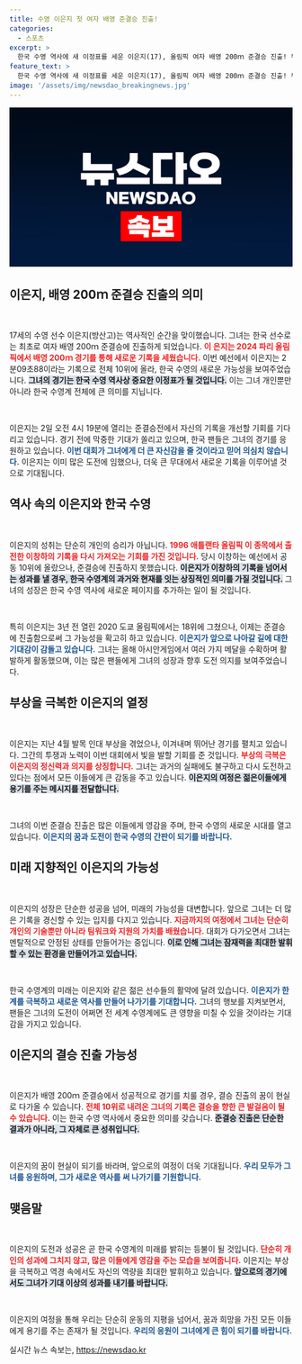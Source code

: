 ```yaml
---
title: 수영 이은지 첫 여자 배영 준결승 진출!
categories:
  - 스포츠
excerpt: >
  한국 수영 역사에 새 이정표를 세운 이은지(17), 올림픽 여자 배영 200ｍ 준결승 진출! 부상을 이겨내고 준결승 자리 확정, 결승 도전은 이제 시작이다. 클릭해서 그녀의 도전에 응원해보세요!
feature_text: >
  한국 수영 역사에 새 이정표를 세운 이은지(17), 올림픽 여자 배영 200ｍ 준결승 진출! 부상을 이겨내고 준결승 자리 확정, 결승 도전은 이제 시작이다. 클릭해서 그녀의 도전에 응원해보세요!
image: '/assets/img/newsdao_breakingnews.jpg'
---
```


<p><img src="/assets/img/newsdao_breakingnews.jpg" alt="firstkoreanews 속보" /></p>

<h2 data-ke-size="size26">이은지, 배영 200ｍ 준결승 진출의 의미</h2>

<p data-ke-size="size16">&nbsp;</p>

<p>17세의 수영 선수 이은지(방산고)는 역사적인 순간을 맞이했습니다. 그녀는 한국 선수로는 최초로 여자 배영 200ｍ 준결승에 진출하게 되었습니다. <b><span style="color: #ee2323;">이 은지는 2024 파리 올림픽에서 배영 200ｍ 경기를 통해 새로운 기록을 세웠습니다.</span></b> 이번 예선에서 이은지는 2분09초88이라는 기록으로 전체 10위에 올라, 한국 수영의 새로운 가능성을 보여주었습니다. <b><span style="background-color: #21538527;">그녀의 경기는 한국 수영 역사상 중요한 이정표가 될 것입니다.</span></b> 이는 그녀 개인뿐만 아니라 한국 수영계 전체에 큰 의미를 지닙니다. </p>

<p data-ke-size="size16">&nbsp;</p>

<p>이은지는 2일 오전 4시 19분에 열리는 준결승전에서 자신의 기록을 개선할 기회를 기다리고 있습니다. 경기 전에 막중한 기대가 쏠리고 있으며, 한국 팬들은 그녀의 경기를 응원하고 있습니다. <b><span style="color: #1a5490;">이번 대회가 그녀에게 더 큰 자신감을 줄 것이라고 믿어 의심치 않습니다.</span></b> 이은지는 이미 많은 도전에 임했으나, 더욱 큰 무대에서 새로운 기록을 이루어낼 것으로 기대됩니다.</p>

<h2 data-ke-size="size26">역사 속의 이은지와 한국 수영</h2>

<p data-ke-size="size16">&nbsp;</p>

<p>이은지의 성취는 단순히 개인의 승리가 아닙니다. <b><span style="color: #ee2323;">1996 애틀랜타 올림픽 이 종목에서 출전한 이창하의 기록을 다시 가져오는 기회를 가진 것입니다.</span></b> 당시 이창하는 예선에서 공동 10위에 올랐으나, 준결승에 진출하지 못했습니다. <b><span style="background-color: #21538527;">이은지가 이창하의 기록을 넘어서는 성과를 낼 경우, 한국 수영계의 과거와 현재를 잇는 상징적인 의미를 가질 것입니다.</span></b> 그녀의 성장은 한국 수영 역사에 새로운 페이지를 추가하는 일이 될 것입니다.</p>

<p data-ke-size="size16">&nbsp;</p>

<p>특히 이은지는 3년 전 열린 2020 도쿄 올림픽에서는 18위에 그쳤으나, 이제는 준결승에 진출함으로써 그 가능성을 확고히 하고 있습니다. <b><span style="color: #1a5490;">이은지가 앞으로 나아갈 길에 대한 기대감이 감돌고 있습니다.</span></b> 그녀는 올해 아시안게임에서 여러 가지 메달을 수확하며 활발하게 활동했으며, 이는 많은 팬들에게 그녀의 성장과 향후 도전 의지를 보여주었습니다.</p>

<h2 data-ke-size="size26">부상을 극복한 이은지의 열정</h2>

<p data-ke-size="size16">&nbsp;</p>

<p>이은지는 지난 4월 발목 인대 부상을 겪었으나, 이겨내며 뛰어난 경기를 펼치고 있습니다. 그간의 투쟁과 노력이 이번 대회에서 빛을 발할 기회를 준 것입니다. <b><span style="color: #ee2323;">부상의 극복은 이은지의 정신력과 의지를 상징합니다.</span></b> 그녀는 과거의 실패에도 불구하고 다시 도전하고 있다는 점에서 모든 이들에게 큰 감동을 주고 있습니다. <b><span style="background-color: #21538527;">이은지의 여정은 젊은이들에게 용기를 주는 메시지를 전달합니다.</span></b> </p>

<p data-ke-size="size16">&nbsp;</p>

<p>그녀의 이번 준결승 진출은 많은 이들에게 영감을 주며, 한국 수영의 새로운 시대를 열고 있습니다. <b><span style="color: #1a5490;">이은지의 꿈과 도전이 한국 수영의 간판이 되기를 바랍니다.</span></b></p>

<h2 data-ke-size="size26">미래 지향적인 이은지의 가능성</h2>

<p data-ke-size="size16">&nbsp;</p>

<p>이은지의 성장은 단순한 성공을 넘어, 미래의 가능성을 대변합니다. 앞으로 그녀는 더 많은 기록을 경신할 수 있는 입지를 다지고 있습니다. <b><span style="color: #ee2323;">지금까지의 여정에서 그녀는 단순히 개인의 기술뿐만 아니라 팀워크와 지원의 가치를 배웠습니다.</span></b> 대회가 다가오면서 그녀는 멘탈적으로 안정된 상태를 만들어가는 중입니다. <b><span style="background-color: #21538527;">이로 인해 그녀는 잠재력을 최대한 발휘할 수 있는 환경을 만들어가고 있습니다.</span></b> </p>

<p data-ke-size="size16">&nbsp;</p>

<p>한국 수영계의 미래는 이은지와 같은 젊은 선수들의 활약에 달려 있습니다. <b><span style="color: #1a5490;">이은지가 한계를 극복하고 새로운 역사를 만들어 나가기를 기대합니다.</span></b> 그녀의 행보를 지켜보면서, 팬들은 그녀의 도전이 어쩌면 전 세계 수영계에도 큰 영향을 미칠 수 있을 것이라는 기대감을 가지고 있습니다. </p>

<h2 data-ke-size="size26">이은지의 결승 진출 가능성</h2>

<p data-ke-size="size16">&nbsp;</p>

<p>이은지가 배영 200ｍ 준결승에서 성공적으로 경기를 치룰 경우, 결승 진출의 꿈이 현실로 다가올 수 있습니다. <b><span style="color: #ee2323;">전체 10위로 내려온 그녀의 기록은 결승을 향한 큰 발걸음이 될 수 있습니다.</span></b> 이는 한국 수영 역사에서 중요한 의미를 갖습니다. <b><span style="background-color: #21538527;">준결승 진출은 단순한 결과가 아니라, 그 자체로 큰 성취입니다.</span></b> </p>

<p data-ke-size="size16">&nbsp;</p>

<p>이은지의 꿈이 현실이 되기를 바라며, 앞으로의 여정이 더욱 기대됩니다. <b><span style="color: #1a5490;">우리 모두가 그녀를 응원하며, 그가 새로운 역사를 써 나가기를 기원합니다.</span></b></p>

<h2 data-ke-size="size26">맺음말</h2>

<p data-ke-size="size16">&nbsp;</p>

<p>이은지의 도전과 성공은 곧 한국 수영계의 미래를 밝히는 등불이 될 것입니다. <b><span style="color: #ee2323;">단순히 개인의 성과에 그치지 않고, 많은 이들에게 영감을 주는 모습을 보여줍니다.</span></b> 이은지는 부상을 극복하고 역경 속에서도 자신의 역량을 최대한 발휘하고 있습니다. <b><span style="background-color: #21538527;">앞으로의 경기에서도 그녀가 기대 이상의 성과를 내기를 바랍니다.</span></b> </p>

<p data-ke-size="size16">&nbsp;</p>

<p>이은지의 여정을 통해 우리는 단순히 운동의 지평을 넘어서, 꿈과 희망을 가진 모든 이들에게 용기를 주는 존재가 될 것입니다. <b><span style="color: #1a5490;">우리의 응원이 그녀에게 큰 힘이 되기를 바랍니다.</span></b></p>
실시간 뉴스 속보는, <a href="https://newsdao.kr" rel="dofollow">https://newsdao.kr</a>


